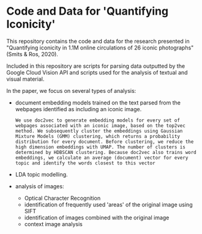 # Code and Data for 'Quantifying Iconicity'

This repository contains the code and data for the research presented in "Quantifying iconicity in 1.1M online circulations of 26 iconic photographs" (Smits & Ros, 2020). 

Included in this repository are scripts for parsing data outputted by the Google Cloud Vision API and scripts used for the analysis of textual and visual material.

In the paper, we focus on several types of analysis:

- document embedding models trained on the text parsed from the webpages identified as including an iconic image.

  `We use doc2vec to generate embedding models for every set of webpages associated with an iconic image, based on the top2vec method. We subsequently cluster the embeddings using Gaussian Mixture Models (GMM) clustering, which returns a probability distribution for every document. Before clustering, we reduce the high dimension embeddings with UMAP. The number of clusters is determined by HDBSCAN clustering. Because doc2vec also trains word embeddings, we calculate an average (document) vector for every topic and identify the words closest to this vector`

- LDA topic modelling.

- analysis of images:

  - Optical Character Recognition
  - identification of frequently used 'areas' of the original image using SIFT 
  - identification of images combined with the original image
  - context image analysis